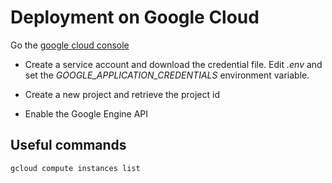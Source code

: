 # Deployment on Google Cloud

Go the [google cloud console](https://console.cloud.google.com/home/dashboard)

- Create a service account and download the credential file. Edit _.env_ and set the _GOOGLE_APPLICATION_CREDENTIALS_ environment variable.

* Create a new project and retrieve the project id

* Enable the Google Engine API

## Useful commands

    gcloud compute instances list
